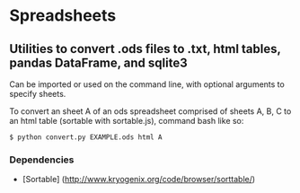 # Spreadsheets

## Utilities to convert .ods files to .txt, html tables, pandas DataFrame, and sqlite3

Can be imported or used on the command line, with optional arguments to specify sheets. 

To convert an sheet A of an ods spreadsheet comprised of sheets A, B, C to an html table (sortable with sortable.js), command bash like so:

`$ python convert.py EXAMPLE.ods html A`


### Dependencies

* [Sortable] (http://www.kryogenix.org/code/browser/sorttable/)